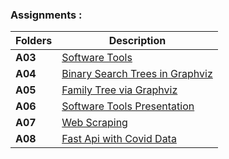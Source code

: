 
### Assignments :

| Folders  | Description                     |
| -------- | ------------------------------- |
|   **A03** | [Software Tools](https://github.com/chill-chin/4883-Software-Tools/tree/main/Assignments/A03) |
|   **A04** | [Binary Search Trees in Graphviz](https://github.com/chill-chin/4883-Software-Tools/tree/main/Assignments/A04)    | 
|   **A05** | [Family Tree via Graphviz](https://github.com/chill-chin/4883-Software-Tools/tree/main/Assignments/A05)    | 
|   **A06** | [Software Tools Presentation](https://github.com/chill-chin/4883-Software-Tools/tree/main/Assignments/A06)    | 
|   **A07** | [Web Scraping](https://github.com/chill-chin/4883-Software-Tools/tree/main/Assignments/A07)    | 
|   **A08** | [Fast Api with Covid Data](https://github.com/chill-chin/4883-Software-Tools/tree/main/Assignments/A08)    | 

